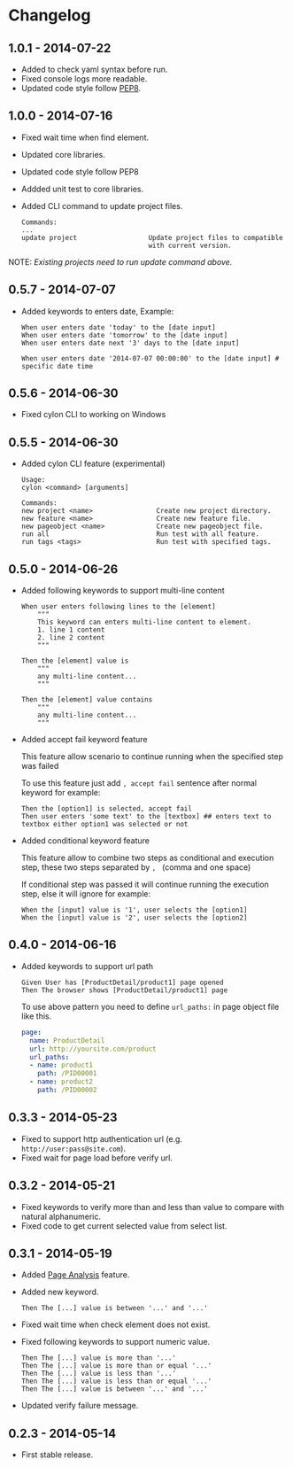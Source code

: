 # Changelog

## 1.0.1 - 2014-07-22
- Added to check yaml syntax before run.
- Fixed console logs more readable.
- Updated code style follow [PEP8](http://legacy.python.org/dev/peps/pep-0008/).


## 1.0.0 - 2014-07-16
- Fixed wait time when find element.
- Updated core libraries.
- Updated code style follow PEP8
- Addded unit test to core libraries.
- Added CLI command to update project files.

  ```
  Commands:
  ...
  update project                  Update project files to compatible
                                  with current version.
  ```

NOTE: _Existing projects need to run update command above._


## 0.5.7 - 2014-07-07
- Added keywords to enters date, Example:

  ```feature
  When user enters date 'today' to the [date input]
  When user enters date 'tomorrow' to the [date input]
  When user enters date next '3' days to the [date input]

  When user enters date '2014-07-07 00:00:00' to the [date input] # specific date time
  ```

## 0.5.6 - 2014-06-30
- Fixed cylon CLI to working on Windows

## 0.5.5 - 2014-06-30
- Added cylon CLI feature (experimental)

  ```
  Usage:
  cylon <command> [arguments]

  Commands:
  new project <name>                Create new project directory.
  new feature <name>                Create new feature file.
  new pageobject <name>             Create new pageobject file.
  run all                           Run test with all feature.
  run tags <tags>                   Run test with specified tags.
  ```

## 0.5.0 - 2014-06-26
- Added following keywords to support multi-line content

  ```feature
  When user enters following lines to the [element]
      """
      This keyword can enters multi-line content to element.
      1. line 1 content
      2. line 2 content
      """

  Then the [element] value is
      """
      any multi-line content...
      """

  Then the [element] value contains
      """
      any multi-line content...
      """
  ```

- Added accept fail keyword feature

  This feature allow scenario to continue running when the specified step was failed

  To use this feature just add `, accept fail` sentence after normal keyword for example:

  ```feature
  Then the [option1] is selected, accept fail
  Then user enters 'some text' to the [textbox] ## enters text to textbox either option1 was selected or not

  ```

- Added conditional keyword feature

  This feature allow to combine two steps as conditional and execution step,
  these two steps separated by `, ` (comma and one space)

  If conditional step was passed it will continue running the execution step, else it will ignore for example:

  ```feature
  When the [input] value is '1', user selects the [option1]
  When the [input] value is '2', user selects the [option2]
  ```

## 0.4.0 - 2014-06-16
- Added keywords to support url path

  ```feature
  Given User has [ProductDetail/product1] page opened
  Then The browser shows [ProductDetail/product1] page
  ```

  To use above pattern you need to define `url_paths:` in page object file like this.

  ```yaml
  page:
    name: ProductDetail
    url: http://yoursite.com/product
    url_paths:
    - name: product1
      path: /PID00001
    - name: product2
      path: /PID00002
  ```

## 0.3.3 - 2014-05-23
- Fixed to support http authentication url (e.g. ```http://user:pass@site.com```).
- Fixed wait for page load before verify url.

## 0.3.2 - 2014-05-21
- Fixed keywords to verify more than and less than value to compare with natural alphanumeric.
- Fixed code to get current selected value from select list.

## 0.3.1 - 2014-05-19
- Added [Page Analysis](https://github.com/gigapixel/project-cylon/wiki/Page-Analysis) feature.
- Added new keyword.

  ```feature
  Then The [...] value is between '...' and '...'
  ```

- Fixed wait time when check element does not exist.
- Fixed following keywords to support numeric value.

  ```feature
  Then The [...] value is more than '...'
  Then The [...] value is more than or equal '...'
  Then The [...] value is less than '...'
  Then The [...] value is less than or equal '...'
  Then The [...] value is between '...' and '...'
  ```
- Updated verify failure message.

## 0.2.3 - 2014-05-14
- First stable release.
